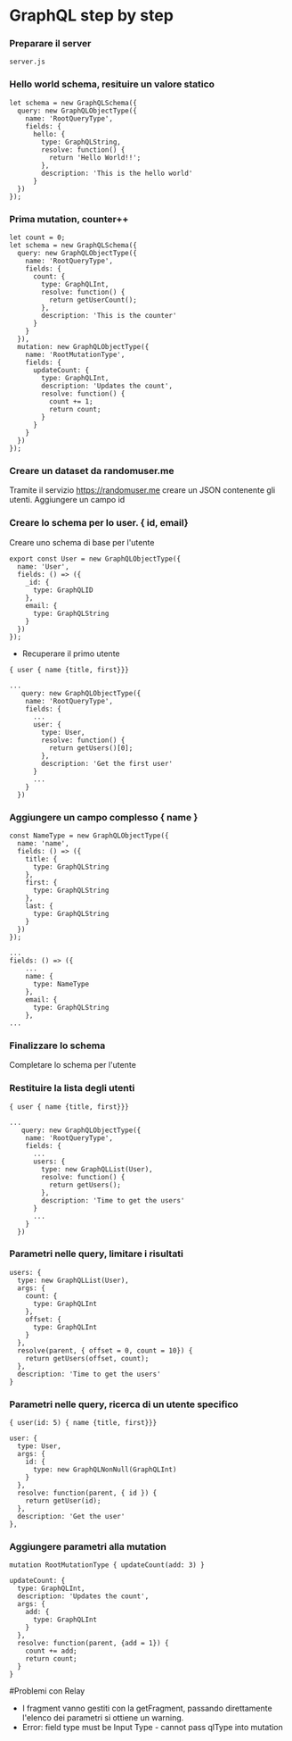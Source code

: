 # GraphQL step by step

### Preparare il server
`server.js`

### Hello world schema, resituire un valore statico

```
let schema = new GraphQLSchema({
  query: new GraphQLObjectType({
    name: 'RootQueryType',
    fields: {
      hello: {
        type: GraphQLString,
        resolve: function() {
          return 'Hello World!!';
        },
        description: 'This is the hello world'
      }
  })
});
```

### Prima mutation, counter++

```
let count = 0;
let schema = new GraphQLSchema({
  query: new GraphQLObjectType({
    name: 'RootQueryType',
    fields: {
      count: {
        type: GraphQLInt,
        resolve: function() {
          return getUserCount();
        },
        description: 'This is the counter'
      }
    }
  }),
  mutation: new GraphQLObjectType({
    name: 'RootMutationType',
    fields: {
      updateCount: {
        type: GraphQLInt,
        description: 'Updates the count',
        resolve: function() {
          count += 1;
          return count;
        }
      }
    }
  })
});
```

### Creare un dataset da randomuser.me
Tramite il servizio https://randomuser.me creare un JSON contenente gli utenti. Aggiungere un campo id


### Creare lo schema per lo user. { id, email}
Creare uno schema di base per l'utente

```
export const User = new GraphQLObjectType({
  name: 'User',
  fields: () => ({
    _id: {
      type: GraphQLID
    },
    email: {
      type: GraphQLString
    }
  })
});
```

* Recuperare il primo utente

```
{ user { name {title, first}}}
```

```
...
   query: new GraphQLObjectType({
    name: 'RootQueryType',
    fields: {
      ...
      user: {
        type: User,
        resolve: function() {
          return getUsers()[0];
        },
        description: 'Get the first user'
      }
      ...
    }
  })
```

### Aggiungere un campo complesso { name }

```
const NameType = new GraphQLObjectType({
  name: 'name',
  fields: () => ({
    title: {
      type: GraphQLString
    },
    first: {
      type: GraphQLString
    },
    last: {
      type: GraphQLString
    }
  })
});

...
fields: () => ({
    ...
    name: {
      type: NameType
    },
    email: {
      type: GraphQLString
    },
...
```

### Finalizzare lo schema
Completare lo schema per l'utente

### Restituire la lista degli utenti

```
{ user { name {title, first}}}
```

```
...
   query: new GraphQLObjectType({
    name: 'RootQueryType',
    fields: {
      ...
      users: {
        type: new GraphQLList(User),
        resolve: function() {
          return getUsers();
        },
        description: 'Time to get the users'
      }
      ...
    }
  })
```

### Parametri nelle query, limitare i risultati

```
users: {
  type: new GraphQLList(User),
  args: {
    count: {
      type: GraphQLInt
    },
    offset: {
      type: GraphQLInt
    }
  },
  resolve(parent, { offset = 0, count = 10}) {
    return getUsers(offset, count);
  },
  description: 'Time to get the users'
}
```
   
### Parametri nelle query, ricerca di un utente specifico

```
{ user(id: 5) { name {title, first}}}
```

```
user: {
  type: User,
  args: {
    id: {
      type: new GraphQLNonNull(GraphQLInt)
    }
  },
  resolve: function(parent, { id }) {
    return getUser(id);
  },
  description: 'Get the user'
},
```


### Aggiungere parametri alla mutation
```
mutation RootMutationType { updateCount(add: 3) }
```

```
updateCount: {
  type: GraphQLInt,
  description: 'Updates the count',
  args: {
    add: {
      type: GraphQLInt
    }
  },
  resolve: function(parent, {add = 1}) {
    count += add;
    return count;
  }
}
```
 
 
 
#Problemi con Relay
 
 * I fragment vanno gestiti con la getFragment, passando direttamente l'elenco dei parametri si ottiene un warning.
 * Error: field type must be Input Type - cannot pass qlType into mutation
